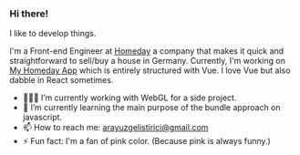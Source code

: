 ### Hi there!

I like to develop things.

I'm a Front-end Engineer at [Homeday](https://www.homeday.de/de/) a company that makes it quick and straightforward to sell/buy a house in Germany. Currently, I'm working on [My Homeday App](https://my.homeday.de/login) which is entirely structured with Vue. I love Vue but also dabble in React sometimes. 
 
- 👨🏼‍💻 I’m currently working with WebGL for a side project.
- 🌱 I’m currently learning the main purpose of the bundle approach on javascript. 
- 📫 How to reach me: arayuzgelistirici@gmail.com
- ⚡ Fun fact: I'm a fan of pink color. (Because pink is always funny.)

<!--
**volcanioo/volcanioo** is a ✨ _special_ ✨ repository because its `README.md` (this file) appears on your GitHub profile.


- 🔭 I’m currently working on ...
- 🌱 I’m currently learning ...
- 👯 I’m looking to collaborate on ...
- 🤔 I’m looking for help with ...
- 💬 Ask me about ...
- 📫 How to reach me: ...
- 😄 Pronouns: ...
- ⚡ Fun fact: ...
-->
